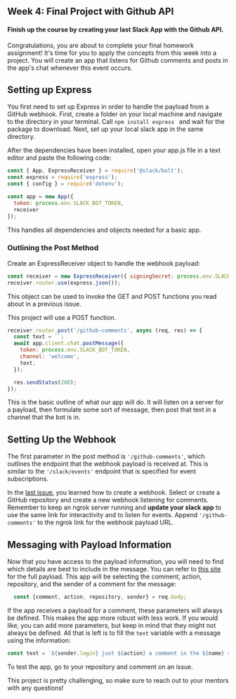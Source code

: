 ## Week 4: Final Project with Github API

#### Finish up the course by creating your last Slack App with the Github API.

Congratulations, you are about to complete your final homework assignment! It's time for you to apply the concepts from this week into a project. You will create an app that listens for Github comments and posts in the app's chat whenever this event occurs.

## Setting up Express

You first need to set up Express in order to handle the payload from a GitHub webhook. First, create a folder on your local machine and navigate to the directory in your terminal. Call ```npm install express ``` and wait for the package to download. Next, set up your local slack app in the same directory. 

After the dependencies have been installed, open your app.js file in a text editor and paste the following code:

```javascript
const { App, ExpressReceiver } = require('@slack/bolt');
const express = require('express');
const { config } = require('dotenv');

const app = new App({
  token: process.env.SLACK_BOT_TOKEN,
  receiver
});
```

This handles all dependencies and objects needed for a basic app.

### Outlining the Post Method

Create an ExpressReceiver object to handle the webhook payload:

```javascript
const receiver = new ExpressReceiver({ signingSecret: process.env.SLACK_SIGNING_SECRET });
receiver.router.use(express.json());
```

This object can be used to invoke the GET and POST functions you read about in a previous issue. 

This project will use a POST function. 

```javascript
receiver.router.post('/github-comments', async (req, res) => { 
  const text = ``; 
  await app.client.chat.postMessage({
    token: process.env.SLACK_BOT_TOKEN,
    channel: 'welcome',
    text,
  });

  res.sendStatus(200);
});

```

This is the basic outline of what our app will do. It will listen on a server for a payload, then formulate some sort of message, then post that text in a channel that the bot is in. 

## Setting Up the Webhook

The first parameter in the post method is ```'/github-comments'```, which outlines the endpoint that the webhook payload is received at. This is similar to the ```'/slack/events'``` endpoint that is specified for event subscriptions. 

In the [last issue](https://github.com/FifiTeklemedhin/BitCamp/blob/master/Slack-Apps/week4/homework/responses/4.2-webhooks.md), you learned how to create a webhook. Select or create a GitHub repository and create a new webhook listening for comments. Remember to keep an ngrok server running and **update your slack app** to use the same link for interactivity and to listen for events. Append ```'/github-comments'``` to the ngrok link for the webhook payload URL. 

## Messaging with Payload Information

Now that you have access to the payload information, you will need to find which details are best to include in the message. You can refer to [this site](https://docs.github.com/en/free-pro-team@latest/developers/webhooks-and-events/webhook-events-and-payloads#commit_comment) for the full payload. This app will be selecting the comment, action, repository, and the sender of a comment for the message:

```javascript
  const {comment, action, repository, sender} = req.body;
```

If the app receives a payload for a comment, these parameters will always be defined. This makes the app more robust with less work. If you would like, you can add more parameters, but keep in mind that they might not always be defined. All that is left is to fill the ```text``` variable with a message using the information:

```javascript
const text = `${sender.login} just ${action} a comment in the ${name} repository. Comment: ${comment.body}`;
```

To test the app, go to your repository and comment on an issue. 

This project is pretty challenging, so make sure to reach out to your mentors with any questions!

